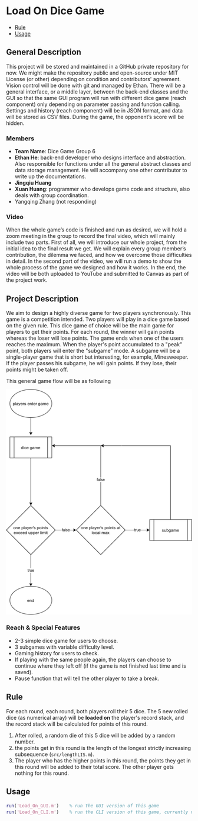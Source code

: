 # Load On Dice Game

* [Rule](##Rule)
* [Usage](##Usage)

## General Description

This project will be stored and maintained in a GitHub private repository for now. We might make the repository public and open-source under MIT License (or other) depending on condition and contributors' agreement. Vision control will be done with git and managed by Ethan. There will be a general interface, or a middle layer, between the back-end classes and the GUI so that the same GUI program will run with different dice game (reach component) only depending on parameter passing and function calling. Settings and history (reach component) will be in JSON format, and data will be stored as CSV files. During the game, the opponent’s score will be hidden.

### Members

* **Team Name**: Dice Game Group 6
* **Ethan He**: back-end developer who designs interface and abstraction. Also responsible for  functions under all the general abstract classes and data storage management. He will accompany one other contributor to write up the documentations.
* **Jingqiu Huang**
* **Xuan Huang**:  programmer who develops game code and structure, also deals with group coordination.
* Yangqing Zhang (not responding)

### Video

When the whole game’s code is finished and run as desired, we will hold a zoom meeting in the group to record the final video, which will mainly include two parts. First of all, we will introduce our whole project, from the initial idea to the final result we get. We will explain every group member’s contribution, the dilemma we faced, and how we overcome those difficulties in detail. In the second part of the video, we will run a demo to show the whole process of the game we designed and how it works. In the end, the video will be both uploaded to YouTube and submitted to Canvas as part of the project work.

## Project Description

We aim to design a highly diverse game for two players synchronously. This game is a competition intended. Two players will play in a dice game based on the given rule. This dice game of choice will be the main game for players to get their points. For each round, the winner will gain points whereas the loser will lose points. The game ends when one of the users reaches the maximum. When the player's point accumulated to a "peak" point, both players will enter the "subgame" mode. A subgame will be a single-player game that is short but interesting, for example, Minesweeper. If the player passes his subgame, he will gain points. If they lose, their points might be taken off.

This general game flow will be as following

![General Game Flowchart](./pics/doc/dice_game-general.png)

### Reach \& Special Features

* 2-3 simple dice game for users to choose.
* 3 subgames with variable difficulty level.
* Gaming history for users to check.
* If playing with the same people again, the players can choose to continue where they left off (if the game is not finished last time and is saved).
* Pause function that will tell the other player to take a break.

## Rule

For each round, each round, both players roll their 5 dice. The 5 new rolled dice (as numerical array) will be **loaded on** the player's record stack, and the record stack will be calculated for points of this round.

1. After rolled, a random die of this 5 dice will be added by a random number.
2. the points get in this round is the length of the longest strictly increasing subsequence (`src/lengthLIS.m`).
3. The player who has the higher points in this round, the points they get in this round will be added to their total score. The other player gets nothing for this round.

## Usage

```matlab
run('Load_On_GUI.m')	% run the GUI version of this game
run('Load_On_CLI.m')	% run the CLI version of this game, currently not supported
```





